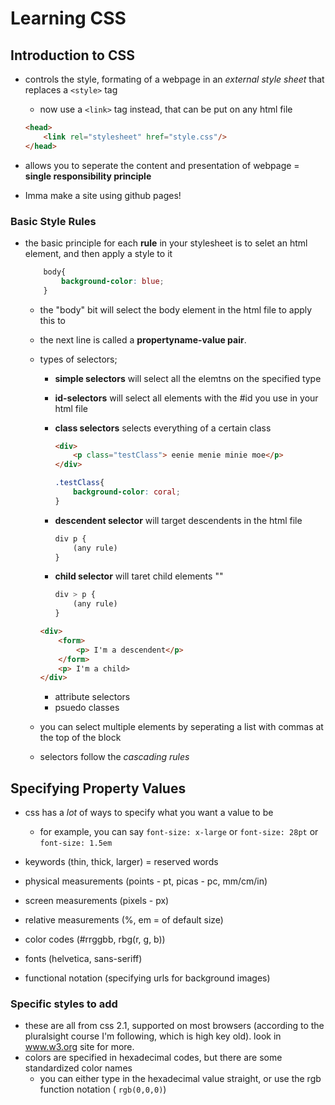 # Learning CSS

## Introduction to CSS

 - controls the style, formating of a webpage in an *external style sheet* that replaces a `<style>` tag
    - now use a ```<link>``` tag instead, that can be put on any html file
    ``` html
    <head>
        <link rel="stylesheet" href="style.css"/>
    </head>
    ```
 - allows you to seperate the content and presentation of webpage = **single responsibility principle**

 - Imma make a site using github pages!

### Basic Style Rules
 - the basic principle for each **rule** in your stylesheet is to selet an html element, and then apply a style to it
    ``` css
        body{
            background-color: blue;
        }
    ```

    - the "body" bit will select the body element in the html file to apply this to
    - the next line is called a **propertyname-value pair**. 
    - types of selectors;
        - **simple selectors** will select all the elemtns on the specified type
        - **id-selectors** will select all elements with the #id you use in your html file
        - **class selectors** selects everything of a certain class
            ``` html
            <div>
                <p class="testClass"> eenie menie minie moe</p>
            </div>
            ```

            ```css
            .testClass{
                background-color: coral;
            }
            ```
        - **descendent selector** will target descendents in the html file
            ```css
            div p {
                (any rule)
            }
            ```
        - **child selector** will taret child elements ""
            ```css
            div > p {
                (any rule)
            }
            ```
            
        ``` html
        <div>
            <form>
                <p> I'm a descendent</p>
            </form>
            <p> I'm a child>
        </div>
        ```
        - attribute selectors
        - psuedo classes
    - you can select multiple elements by seperating a list with commas at the top of the block
    - selectors follow the *cascading rules*


## Specifying Property Values
- css has a *lot* of ways to specify what you want a value to be
    - for example, you can say `font-size: x-large` or `font-size: 28pt` or `font-size: 1.5em`

 - keywords (thin, thick, larger) = reserved words
 - physical measurements (points - pt, picas - pc, mm/cm/in)
 - screen measurements (pixels - px)
 - relative measurements (%, em = of default size)
 - color codes (#rrggbb, rbg(r, g, b))
 - fonts (helvetica, sans-seriff)
 - functional notation (specifying urls for background images)

### Specific styles to add
- these are all from css 2.1, supported on most browsers (according to the pluralsight course I'm following, which is high key old). look in www.w3.org site for more.
- colors are specified in hexadecimal codes, but there are some standardized color names
    - you can either type in the hexadecimal value straight, or use the rgb function notation ( `rgb(0,0,0)`)




